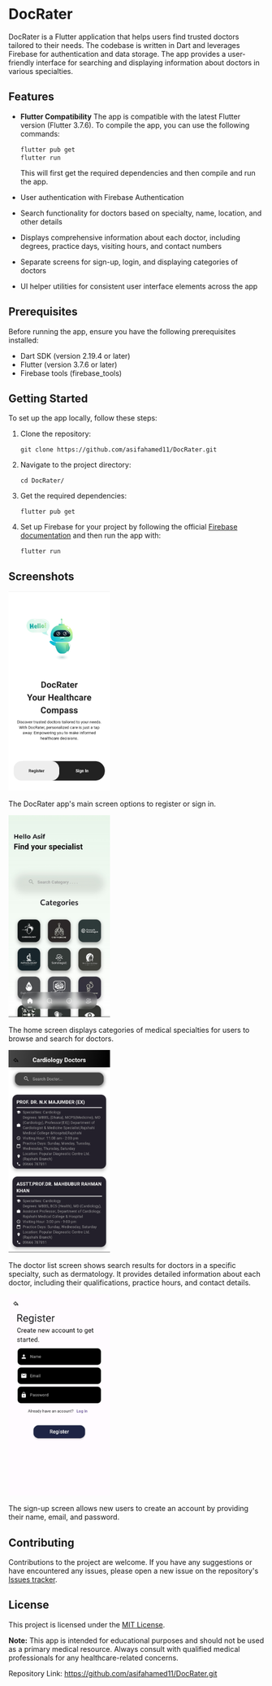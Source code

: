 # DocRater

DocRater is a Flutter application that helps users find trusted doctors tailored to their needs. The codebase is written in Dart and leverages Firebase for authentication and data storage. The app provides a user-friendly interface for searching and displaying information about doctors in various specialties.

## Features

- **Flutter Compatibility**
  The app is compatible with the latest Flutter version (Flutter 3.7.6). To compile the app, you can use the following commands:

  ```
  flutter pub get
  flutter run
  ```

  This will first get the required dependencies and then compile and run the app.

- User authentication with Firebase Authentication
- Search functionality for doctors based on specialty, name, location, and other details
- Displays comprehensive information about each doctor, including degrees, practice days, visiting hours, and contact numbers
- Separate screens for sign-up, login, and displaying categories of doctors
- UI helper utilities for consistent user interface elements across the app

## Prerequisites

Before running the app, ensure you have the following prerequisites installed:

- Dart SDK (version 2.19.4 or later)
- Flutter (version 3.7.6 or later)
- Firebase tools (firebase_tools)

## Getting Started

To set up the app locally, follow these steps:

1. Clone the repository:

   ```
   git clone https://github.com/asifahamed11/DocRater.git
   ```

2. Navigate to the project directory:

   ```
   cd DocRater/
   ```

3. Get the required dependencies:

   ```
   flutter pub get
   ```

4. Set up Firebase for your project by following the official [Firebase documentation](https://firebase.google.com/docs/flutter/setup) and then run the app with:

   ```
   flutter run
   ```

## Screenshots

<img src="https://github.com/asifahamed11/DocRater/blob/master/screenshots/mainScreenshot.png" alt="DocRater App Screenshot" title="DocRater App Screenshot" width="200"/>

The DocRater app's main screen options to register or sign in.

<img src="https://github.com/asifahamed11/DocRater/blob/master/screenshots/homescreenshot.png" alt="Home Screen Screenshot" title="Home Screen Screenshot" width="200"/>

The home screen displays categories of medical specialties for users to browse and search for doctors.

<img src="https://github.com/asifahamed11/DocRater/blob/master/screenshots/DrListScreen.png" alt="Doctor List Screen Screenshot" title="Doctor List Screen Screenshot" width="200"/>

The doctor list screen shows search results for doctors in a specific specialty, such as dermatology. It provides detailed information about each doctor, including their qualifications, practice hours, and contact details.

<img src="https://github.com/asifahamed11/DocRater/blob/master/screenshots/signupScreen.png" alt="Sign-up Screen Screenshot" title="Sign-up Screen Screenshot" width="200"/>

The sign-up screen allows new users to create an account by providing their name, email, and password.


## Contributing

Contributions to the project are welcome. If you have any suggestions or have encountered any issues, please open a new issue on the repository's [Issues tracker](https://github.com/asifahamed11/DocRater/issues).

## License

This project is licensed under the [MIT License](https://opensource.org/licenses/MIT).

**Note:** This app is intended for educational purposes and should not be used as a primary medical resource. Always consult with qualified medical professionals for any healthcare-related concerns.

Repository Link: https://github.com/asifahamed11/DocRater.git

